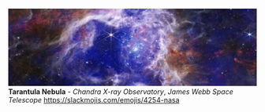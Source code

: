 ![p1](https://github.com/yli12313/yli12313/blob/main/Tarantula_Nebula.png)  
**Tarantula Nebula** - *Chandra X-ray Observatory*, *James Webb Space Telescope* https://slackmojis.com/emojis/4254-nasa



